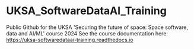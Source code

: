 # UKSA_SoftwareDataAI_Training
Public Github for the UKSA 'Securing the future of space: Space software, data and AI/ML' course 2024
See the course documentation here: https://uksa-softwaredataai-training.readthedocs.io
